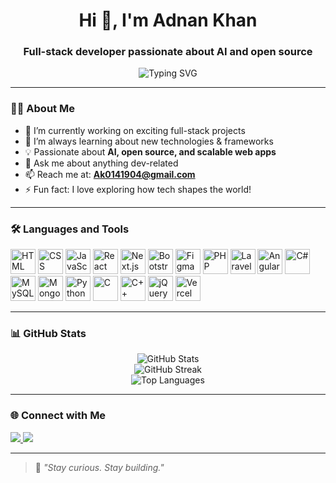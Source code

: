 <h1 align="center">Hi 👋, I'm Adnan Khan</h1>
<h3 align="center">Full-stack developer passionate about AI and open source</h3>

<p align="center">
  <img src="https://readme-typing-svg.demolab.com?font=Fira+Code&size=22&pause=1000&color=36BCF7&center=true&vCenter=true&width=440&lines=Full-stack+Developer;Open+Source+Contributor;Always+learning+new+tech" alt="Typing SVG" />
</p>

---

### 🙋‍♂️ About Me

- 🔭 I’m currently working on exciting full-stack projects  
- 🌱 I’m always learning about new technologies & frameworks  
- 💡 Passionate about **AI, open source, and scalable web apps**  
- 💬 Ask me about anything dev-related  
- 📫 Reach me at: **Ak0141904@gmail.com**  
- ⚡ Fun fact: I love exploring how tech shapes the world!

---

### 🛠️ Languages and Tools

<p align="left" padding="10px">
  <img src="https://cdn.jsdelivr.net/gh/devicons/devicon/icons/html5/html5-original.svg" width="40" alt="HTML" />
  <img src="https://cdn.jsdelivr.net/gh/devicons/devicon/icons/css3/css3-original.svg" width="40" alt="CSS" />
  <img src="https://cdn.jsdelivr.net/gh/devicons/devicon/icons/javascript/javascript-original.svg" width="40" alt="JavaScript" />
  <img src="https://cdn.jsdelivr.net/gh/devicons/devicon/icons/react/react-original.svg" width="40" alt="React" />
  <img src="https://cdn.jsdelivr.net/gh/devicons/devicon/icons/nextjs/nextjs-original.svg" width="40" alt="Next.js" />
  <img src="https://cdn.jsdelivr.net/gh/devicons/devicon/icons/bootstrap/bootstrap-original.svg" width="40" alt="Bootstrap" />
  <img src="https://cdn.jsdelivr.net/gh/devicons/devicon/icons/figma/figma-original.svg" width="40" alt="Figma" />
  <img src="https://cdn.jsdelivr.net/gh/devicons/devicon/icons/php/php-original.svg" width="40" alt="PHP" />
  <img src="https://logodix.com/logo/2150929.jpg" width="40" alt="Laravel" />
  <img src="https://cdn.jsdelivr.net/gh/devicons/devicon/icons/angularjs/angularjs-original.svg" width="40" alt="Angular" />
  <img src="https://cdn.jsdelivr.net/gh/devicons/devicon/icons/csharp/csharp-original.svg" width="40" alt="C#" />
  <img src="https://cdn.jsdelivr.net/gh/devicons/devicon/icons/mysql/mysql-original.svg" width="40" alt="MySQL" />
  <img src="https://cdn.jsdelivr.net/gh/devicons/devicon/icons/mongodb/mongodb-original.svg" width="40" alt="MongoDB" />
  <img src="https://cdn.jsdelivr.net/gh/devicons/devicon/icons/python/python-original.svg" width="40" alt="Python" />
  <img src="https://cdn.jsdelivr.net/gh/devicons/devicon/icons/c/c-original.svg" width="40" alt="C" />
  <img src="https://cdn.jsdelivr.net/gh/devicons/devicon/icons/cplusplus/cplusplus-original.svg" width="40" alt="C++" />
  <img src="https://cdn.jsdelivr.net/gh/devicons/devicon/icons/jquery/jquery-original.svg" width="40" alt="jQuery" />
  <img src="https://cdn.jsdelivr.net/gh/devicons/devicon/icons/vercel/vercel-original.svg" width="40" alt="Vercel" />
</p>

---

### 📊 GitHub Stats

<p align="center">
  <img src="https://github-readme-stats.vercel.app/api?username=Omni-Developer&show_icons=true&theme=tokyonight" alt="GitHub Stats" />
  <br />
  <img src="https://github-readme-streak-stats.herokuapp.com?user=Omni-Developer&theme=tokyonight" alt="GitHub Streak" />
  <br />
  <img src="https://github-readme-stats.vercel.app/api/top-langs/?username=Omni-Developer&layout=compact&theme=tokyonight" alt="Top Languages" />
</p>

---

### 🌐 Connect with Me

<p>
  <a href="[https://www.linkedin.com/in/YOUR-LINKEDIN/](https://www.linkedin.com/in/adnan-khalid-6b9bb8337?utm_source=share&utm_campaign=share_via&utm_content=profile&utm_medium=android_app)" target="_blank">
    <img src="https://img.shields.io/badge/LinkedIn-blue?style=for-the-badge&logo=linkedin&logoColor=white" />
  </a>
  <a href="mailto:ak0141904@gmail.com">
    <img src="https://img.shields.io/badge/Gmail-D14836?style=for-the-badge&logo=gmail&logoColor=white" />
  </a>
</p>

---

> 🧠 *"Stay curious. Stay building."*

